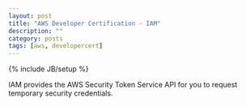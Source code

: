 ```yaml
---
layout: post
title: "AWS Developer Certification - IAM"
description: ""
category: posts
tags: [aws, developercert]
---
```

{% include JB/setup %}


IAM provides the AWS Security Token Service API for you to request temporary security credentials.